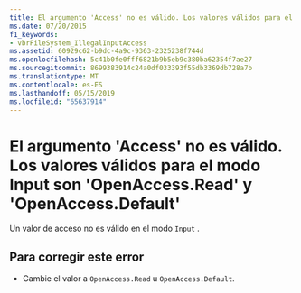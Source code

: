 ```yaml
---
title: El argumento 'Access' no es válido. Los valores válidos para el modo Input son 'OpenAccess.Read' y 'OpenAccess.Default'
ms.date: 07/20/2015
f1_keywords:
- vbrFileSystem_IllegalInputAccess
ms.assetid: 60929c62-b9dc-4a9c-9363-2325238f744d
ms.openlocfilehash: 5c41b0fe0fff6821b9b5eb9c380ba62354f7ae27
ms.sourcegitcommit: 8699383914c24a0df033393f55db3369db728a7b
ms.translationtype: MT
ms.contentlocale: es-ES
ms.lasthandoff: 05/15/2019
ms.locfileid: "65637914"
---
```

# <a name="argument-access-is-not-valid-valid-values-for-input-mode-are-openaccessread-and-openaccessdefault"></a>El argumento 'Access' no es válido. Los valores válidos para el modo Input son 'OpenAccess.Read' y 'OpenAccess.Default'
Un valor de acceso no es válido en el modo `Input` .  
  
## <a name="to-correct-this-error"></a>Para corregir este error  
  
- Cambie el valor a `OpenAccess.Read` u `OpenAccess.Default`.
